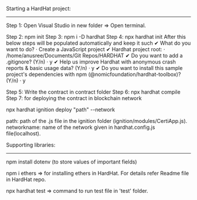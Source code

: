 Starting a HardHat project:
***************************

Step 1: Open Visual Studio in new folder => Open terminal.

Step 2: npm init 
Step 3: npm i -D hardhat
Step 4: npx hardhat init
After this below steps will be populated automatically and keep it such
✔ What do you want to do? · Create a JavaScript project
✔ Hardhat project root: · /home/anusree/Documents/Git Repos/HARDHAT
✔ Do you want to add a .gitignore? (Y/n) · y
✔ Help us improve Hardhat with anonymous crash reports & basic usage data? (Y/n) · y
✔ Do you want to install this sample project's dependencies with npm (@nomicfoundation/hardhat-toolbox)? (Y/n) · y

Step 5: Write the contract in contract folder
Step 6: npx hardhat compile
Step 7: for deploying the contract in blockchain network

npx hardhat ignition deploy "path" --network 

path: path of the .js file in the ignition folder (ignition/modules/CertiApp.js).
networkname: name of the network given in hardhat.config.js file(localhost).

Supporting libraries:
*********************
npm install dotenv (to store values of important fields)

npm i ethers => for installing ethers in HardHat. For details refer Readme file in HardHat repo.

npx hardhat test => command to run test file in 'test' folder.
